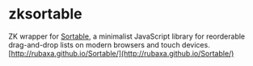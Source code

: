 # zksortable
ZK wrapper for [Sortable](https://github.com/RubaXa/Sortable),
a minimalist JavaScript library for reorderable drag-and-drop lists on
modern browsers and touch devices. [http://rubaxa.github.io/Sortable/](http://rubaxa.github.io/Sortable/) 
